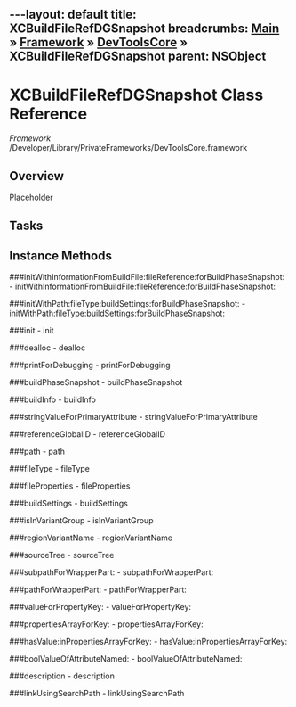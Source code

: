 ---layout: default
title: XCBuildFileRefDGSnapshot
breadcrumbs: <a href="/index.html">Main</a> &raquo; <a href="/Frameworks.html">Framework</a> &raquo; <a href="/Frameworks/DevToolsCore.html">DevToolsCore</a> &raquo; XCBuildFileRefDGSnapshot
parent: NSObject 
---
# XCBuildFileRefDGSnapshot Class Reference

*Framework* /Developer/Library/PrivateFrameworks/DevToolsCore.framework

## Overview

Placeholder

## Tasks

## Instance Methods

<a name="-initWithInformationFromBuildFile:fileReference:forBuildPhaseSnapshot:"></a>
###initWithInformationFromBuildFile:fileReference:forBuildPhaseSnapshot:
    - initWithInformationFromBuildFile:fileReference:forBuildPhaseSnapshot:

<a name="-initWithPath:fileType:buildSettings:forBuildPhaseSnapshot:"></a>
###initWithPath:fileType:buildSettings:forBuildPhaseSnapshot:
    - initWithPath:fileType:buildSettings:forBuildPhaseSnapshot:

<a name="-init"></a>
###init
    - init

<a name="-dealloc"></a>
###dealloc
    - dealloc

<a name="-printForDebugging"></a>
###printForDebugging
    - printForDebugging

<a name="-buildPhaseSnapshot"></a>
###buildPhaseSnapshot
    - buildPhaseSnapshot

<a name="-buildInfo"></a>
###buildInfo
    - buildInfo

<a name="-stringValueForPrimaryAttribute"></a>
###stringValueForPrimaryAttribute
    - stringValueForPrimaryAttribute

<a name="-referenceGlobalID"></a>
###referenceGlobalID
    - referenceGlobalID

<a name="-path"></a>
###path
    - path

<a name="-fileType"></a>
###fileType
    - fileType

<a name="-fileProperties"></a>
###fileProperties
    - fileProperties

<a name="-buildSettings"></a>
###buildSettings
    - buildSettings

<a name="-isInVariantGroup"></a>
###isInVariantGroup
    - isInVariantGroup

<a name="-regionVariantName"></a>
###regionVariantName
    - regionVariantName

<a name="-sourceTree"></a>
###sourceTree
    - sourceTree

<a name="-subpathForWrapperPart:"></a>
###subpathForWrapperPart:
    - subpathForWrapperPart:

<a name="-pathForWrapperPart:"></a>
###pathForWrapperPart:
    - pathForWrapperPart:

<a name="-valueForPropertyKey:"></a>
###valueForPropertyKey:
    - valueForPropertyKey:

<a name="-propertiesArrayForKey:"></a>
###propertiesArrayForKey:
    - propertiesArrayForKey:

<a name="-hasValue:inPropertiesArrayForKey:"></a>
###hasValue:inPropertiesArrayForKey:
    - hasValue:inPropertiesArrayForKey:

<a name="-boolValueOfAttributeNamed:"></a>
###boolValueOfAttributeNamed:
    - boolValueOfAttributeNamed:

<a name="-description"></a>
###description
    - description

<a name="-linkUsingSearchPath"></a>
###linkUsingSearchPath
    - linkUsingSearchPath


